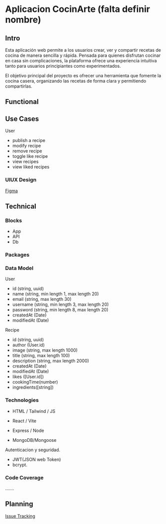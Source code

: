 # Aplicacion CocinArte (falta definir nombre)

## Intro

Esta aplicación web permite a los usuarios crear, ver y compartir recetas de cocina de manera sencilla y rápida. Pensada para quienes disfrutan cocinar en casa sin complicaciones, la plataforma ofrece una experiencia intuitiva tanto para usuarios principiantes como experimentados.

El objetivo principal del proyecto es ofrecer una herramienta que fomente la cocina casera, organizando las recetas de forma clara y permitiendo compartirlas.


## Functional


## Use Cases

User 
- publish a recipe
- modify recipe
- remove recipe
- toggle like recipe
- view recipes
- view liked recipes

### UIUX Design
[Figma](https://www.figma.com/design/125jupY0bbtEOsGY0PItvS/Untitled?node-id=0-1&p=f&t=JAgxOb3bMUzG9naM-0)


## Technical


### Blocks
- App
- API
- Db
 ### Packages

### Data Model

User
- id (string, uuid)
- name (string, min length 1, max length 20)
- email (string, max length 30)
- username (string, min length 3, max length 20)
- password (string, min length 8, max length 20)
- createdAt (Date)
- modifiedAt (Date)

Recipe
- id (string, uuid)
- author (User.id)
- image (string, max length 1000)
- title (string, max length 100)
- description (string, max length 2000)
- createdAt (Date)
- modifiedAt (Date)
- likes ([User.id])
- cookingTime(number)
- ingredients([string])



### Technologies


- HTML / Tailwind / JS
- React / Vite
- Express / Node

- MongoDB/Mongoose

Autenticacion y seguridad.

- JWT(JSON web Token)
- bcrypt.

### Code Coverage

.......


## Planning
[Issue Tracking](https://https://github.com/b00tc4mp/isdi-bootcamp-202501/issues/79)